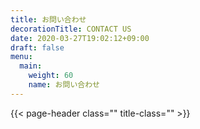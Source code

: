 ```yaml
---
title: お問い合わせ
decorationTitle: CONTACT US
date: 2020-03-27T19:02:12+09:00
draft: false
menu:
  main:
    weight: 60
    name: お問い合わせ
---
```



{{< page-header class="" title-class="" >}}
